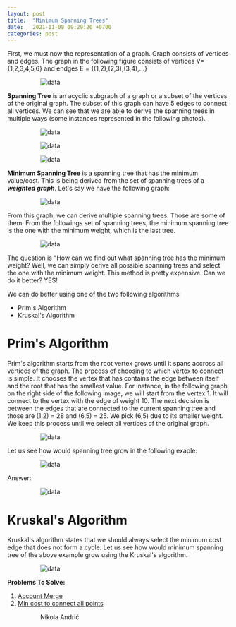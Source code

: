 ```yaml
---
layout: post
title:  "Minimum Spanning Trees"
date:   2021-11-08 09:29:20 +0700
categories: post
---
```


First, we must now the representation of a graph. Graph consists of vertices and edges. The graph in the following figure consists of vertices V={1,2,3,4,5,6} and endges
E = {(1,2),(2,3),(3,4),...}


&nbsp;&nbsp;&nbsp;&nbsp;&nbsp;&nbsp;&nbsp;&nbsp;&nbsp;&nbsp;&nbsp;&nbsp;&nbsp;&nbsp;&nbsp;&nbsp;&nbsp;&nbsp; 
![data](../../assets/posts_images/span_0.png)

**Spanning Tree** is an acyclic subgraph of a graph or a subset of the vertices of the original graph.  The subset of this graph can have 5 edges to connect all vertices.
 We can see that we are able to derive the spanning trees in multiple ways (some instances represented in the following photos).
 
 
&nbsp;&nbsp;&nbsp;&nbsp;&nbsp;&nbsp;&nbsp;&nbsp;&nbsp;&nbsp;&nbsp;&nbsp;&nbsp;&nbsp;&nbsp;&nbsp;&nbsp;&nbsp;
 ![data](../../assets/posts_images/span_1.png)
 
 
&nbsp;&nbsp;&nbsp;&nbsp;&nbsp;&nbsp;&nbsp;&nbsp;&nbsp;&nbsp;&nbsp;&nbsp;&nbsp;&nbsp;&nbsp;&nbsp;&nbsp;&nbsp;
 ![data](../../assets/posts_images/span_2.png)
 
 
&nbsp;&nbsp;&nbsp;&nbsp;&nbsp;&nbsp;&nbsp;&nbsp;&nbsp;&nbsp;&nbsp;&nbsp;&nbsp;&nbsp;&nbsp;&nbsp;&nbsp;&nbsp;
 ![data](../../assets/posts_images/span_3.png)
 
 **Minimum Spanning Tree** is a spanning tree that has the minimum value/cost. This is being derived from the set of spanning trees of a ***weighted graph***.  Let's say we have the following graph:
 
 &nbsp;&nbsp;&nbsp;&nbsp;&nbsp;&nbsp;&nbsp;&nbsp;&nbsp;&nbsp;&nbsp;&nbsp;&nbsp;&nbsp;&nbsp;&nbsp;&nbsp;&nbsp; 
 ![data](../../assets/posts_images/span_4.png)
 
 From this graph, we can derive multiple spanning trees. Those are some of them. From the followings set of spanning trees, the minimum spanning tree is the one with the minimum weight, which is the last tree.
 
  &nbsp;&nbsp;&nbsp;&nbsp;&nbsp;&nbsp;&nbsp;&nbsp;&nbsp;&nbsp;&nbsp;&nbsp;&nbsp;&nbsp;&nbsp;&nbsp;&nbsp;&nbsp; 
 ![data](../../assets/posts_images/span_5.png)
 
 The question is "How can we find out what spanning tree has the minimum weight? Well, we can simply derive all possible spanning trees and select the one with the minimum weight. This method is pretty expensive. Can we do it better? YES! 
 
 We can do better using one of the two following algorithms:
 
 - Prim's Algorithm
 - Kruskal's Algorithm

# Prim's Algorithm

Prim's algorithm starts from the root vertex grows until it spans accross all vertices of the graph. The prpcess of choosing to which vertex to connect is simple. It chooses the vertex that has contains the edge between itself and the root that has the smallest value. For instance, in the following graph on the right side of the following image, we will start from the vertex 1. It will connect to the vertex with the edge of weight 10. The next decision is between the edges that are connected to the current spanning tree and those are (1,2) = 28 and (6,5) = 25. We pick (6,5) due to its smaller weight. We keep this process until we select all vertices of the original graph.
 
  &nbsp;&nbsp;&nbsp;&nbsp;&nbsp;&nbsp;&nbsp;&nbsp;&nbsp;&nbsp;&nbsp;&nbsp;&nbsp;&nbsp;&nbsp;&nbsp;&nbsp;&nbsp; 
 ![data](../../assets/posts_images/prim_0.png)
 
 Let us see how would spanning tree grow in the following exaple:
 
 &nbsp;&nbsp;&nbsp;&nbsp;&nbsp;&nbsp;&nbsp;&nbsp;&nbsp;&nbsp;&nbsp;&nbsp;&nbsp;&nbsp;&nbsp;&nbsp;&nbsp;&nbsp; 
 ![data](../../assets/posts_images/span_6.png)
 
 Answer:
 
 &nbsp;&nbsp;&nbsp;&nbsp;&nbsp;&nbsp;&nbsp;&nbsp;&nbsp;&nbsp;&nbsp;&nbsp;&nbsp;&nbsp;&nbsp;&nbsp;&nbsp;&nbsp; 
 ![data](../../assets/posts_images/prim_1.jpg)
 
# Kruskal's Algorithm

Kruskal's algorithm states that we should always select the minimum cost edge that does not form a cycle. Let us see how would minimum spanning tree of the above example grow using the Kruskal's algorithm.

 &nbsp;&nbsp;&nbsp;&nbsp;&nbsp;&nbsp;&nbsp;&nbsp;&nbsp;&nbsp;&nbsp;&nbsp;&nbsp;&nbsp;&nbsp;&nbsp;&nbsp;&nbsp; 
 ![data](../../assets/posts_images/kruskal_0.jpg)


**Problems To Solve:**

1. [Account Merge](https://leetcode.com/problems/accounts-merge/)
2. [Min cost to connect all points](https://leetcode.com/problems/min-cost-to-connect-all-points/)

 &nbsp;&nbsp;&nbsp;&nbsp;&nbsp;&nbsp;&nbsp;&nbsp;&nbsp;&nbsp;&nbsp;&nbsp;&nbsp;&nbsp;&nbsp;&nbsp;&nbsp;&nbsp; 
 Nikola Andrić
